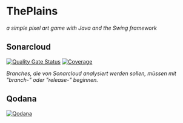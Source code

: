 # ThePlains
_a simple pixel art game with Java and the Swing framework_

## Sonarcloud
[![Quality Gate Status](https://sonarcloud.io/api/project_badges/measure?project=KonsInator_ThePlains&metric=alert_status)](https://sonarcloud.io/summary/new_code?id=KonsInator_ThePlains) [![Coverage](https://sonarcloud.io/api/project_badges/measure?project=KonsInator_ThePlains&metric=coverage)](https://sonarcloud.io/summary/new_code?id=KonsInator_ThePlains)

_Branches, die von Sonarcloud analysiert werden sollen, müssen mit "branch-" oder "release-" beginnen._

## Qodana
[![Qodana](https://github.com/KonsInator/ThePlains/actions/workflows/code_quality.yml/badge.svg?branch=master)](https://github.com/KonsInator/ThePlains/actions/workflows/code_quality.yml)
